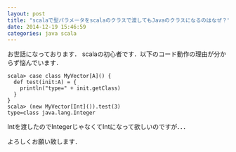 ```yaml
---
layout: post
title: "scalaで型パラメータをscalaのクラスで渡してもJavaのクラスになるのはなぜ？"
date: 2014-12-19 15:46:59
categories: java scala
---
```

<p>お世話になっております．
scalaの初心者です．以下のコード動作の理由が分からず悩んでいます．</p>

<pre><code>scala&gt; case class MyVector[A]() {
  def test(init:A) = {
    println("type=" + init.getClass)
  }
}
scala&gt; (new MyVector[Int]()).test(3)
type=class java.lang.Integer
</code></pre>

<p>Intを渡したのでIntegerじゃなくてIntになって欲しいのですが．．．</p>

<p>よろしくお願い致します．</p>
